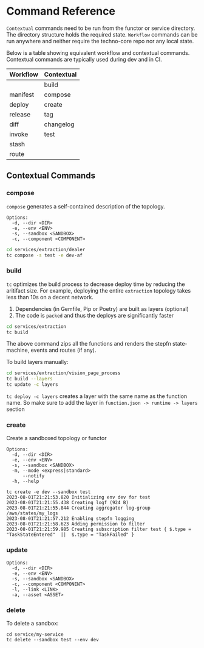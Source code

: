 # Command Reference

<!-- toc -->

`Contextual` commands need to be run from the functor or service directory. The directory structure holds the required state. `Workflow` commands can be run anywhere and neither require the techno-core repo nor any local state.

Below is a table showing equivalent workflow and contextual commands. Contextual commands are typically used during dev and in CI.

| Workflow | Contextual |
|----------|------------|
|          | build      |
| manifest | compose    |
| deploy   | create     |
| release  | tag        |
| diff     | changelog  |
| invoke   | test       |
| stash    |            |
| route    |            |


## Contextual Commands

### compose

`compose` generates a self-contained description of the topology.


```
Options:
  -d, --dir <DIR>
  -e, --env <ENV>
  -s, --sandbox <SANDBOX>
  -c, --component <COMPONENT>
```

```sh
cd services/extraction/dealer
tc compose -s test -e dev-af
```

### build

`tc` optimizes the build process to decrease deploy time by reducing the aritifact size. For example, deploying the entire `extraction` topology takes less than 10s on a decent network.

1. Dependencies (in Gemfile, Pip or Poetry) are built as layers  (optional)
2. The code is `packed` and thus the deploys are significantly faster

```sh
cd services/extraction
tc build
```

The above command zips all the functions and renders the stepfn state-machine, events and routes (if any).

To build layers manually:

```sh
cd services/extraction/vision_page_process
tc build --layers
tc update -c layers
```
`tc deploy -c layers` creates a layer with the same name as the function name. So make sure to add the layer in `function.json -> runtime -> layers` section


### create

Create a sandboxed topology or functor

```
Options:
  -d, --dir <DIR>
  -e, --env <ENV>
  -s, --sandbox <SANDBOX>
  -m, --mode <express|standard>
      --notify
  -h, --help

```

```
tc create -e dev --sandbox test
2023-08-01T21:21:53.820 Initializing env dev for test
2023-08-01T21:21:55.438 Creating logf (924 B)
2023-08-01T21:21:55.844 Creating aggregator log-group /aws/states/my_logs
2023-08-01T21:21:57.212 Enabling stepfn logging
2023-08-01T21:21:58.623 Adding permission to filter
2023-08-01T21:21:59.985 Creating subscription filter test { $.type = "TaskStateEntered"  ||  $.type = "TaskFailed" }
```

### update

```
Options:
  -d, --dir <DIR>
  -e, --env <ENV>
  -s, --sandbox <SANDBOX>
  -c, --component <COMPONENT>
  -l, --link <LINK>
  -a, --asset <ASSET>
```

### delete
To delete a sandbox:

```
cd service/my-service
tc delete --sandbox test --env dev
```
```
